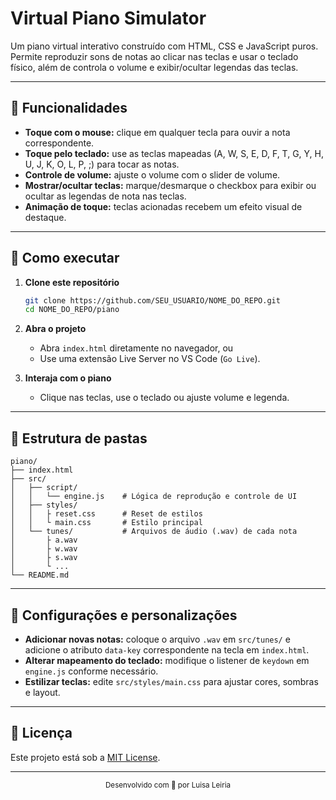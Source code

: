 # Virtual Piano Simulator

Um piano virtual interativo construído com HTML, CSS e JavaScript puros. Permite reproduzir sons de notas ao clicar nas teclas e usar o teclado físico, além de controla o volume e exibir/ocultar legendas das teclas.

---

## 🎹 Funcionalidades

* **Toque com o mouse:** clique em qualquer tecla para ouvir a nota correspondente.
* **Toque pelo teclado:** use as teclas mapeadas (A, W, S, E, D, F, T, G, Y, H, U, J, K, O, L, P, ;) para tocar as notas.
* **Controle de volume:** ajuste o volume com o slider de volume.
* **Mostrar/ocultar teclas:** marque/desmarque o checkbox para exibir ou ocultar as legendas de nota nas teclas.
* **Animação de toque:** teclas acionadas recebem um efeito visual de destaque.

---

## 🚀 Como executar

1. **Clone este repositório**

   ```bash
   git clone https://github.com/SEU_USUARIO/NOME_DO_REPO.git
   cd NOME_DO_REPO/piano
   ```

2. **Abra o projeto**

   * Abra `index.html` diretamente no navegador, ou
   * Use uma extensão Live Server no VS Code (`Go Live`).

3. **Interaja com o piano**

   * Clique nas teclas, use o teclado ou ajuste volume e legenda.

---

## 📂 Estrutura de pastas

```
piano/
├── index.html
├── src/
│   ├── script/
│   │   └── engine.js    # Lógica de reprodução e controle de UI
│   ├── styles/
│   │   ├ reset.css      # Reset de estilos
│   │   └ main.css       # Estilo principal
│   └── tunes/           # Arquivos de áudio (.wav) de cada nota
│       ├ a.wav
│       ├ w.wav
│       ├ s.wav
│       └ ...
└── README.md
```

---

## 🔧 Configurações e personalizações

* **Adicionar novas notas:** coloque o arquivo `.wav` em `src/tunes/` e adicione o atributo `data-key` correspondente na tecla em `index.html`.
* **Alterar mapeamento do teclado:** modifique o listener de `keydown` em `engine.js` conforme necessário.
* **Estilizar teclas:** edite `src/styles/main.css` para ajustar cores, sombras e layout.

---

## 📝 Licença

Este projeto está sob a [MIT License](LICENSE).

---
<div align="center">
  <small>Desenvolvido com 💓 por Luisa Leiria</small>
</div>

